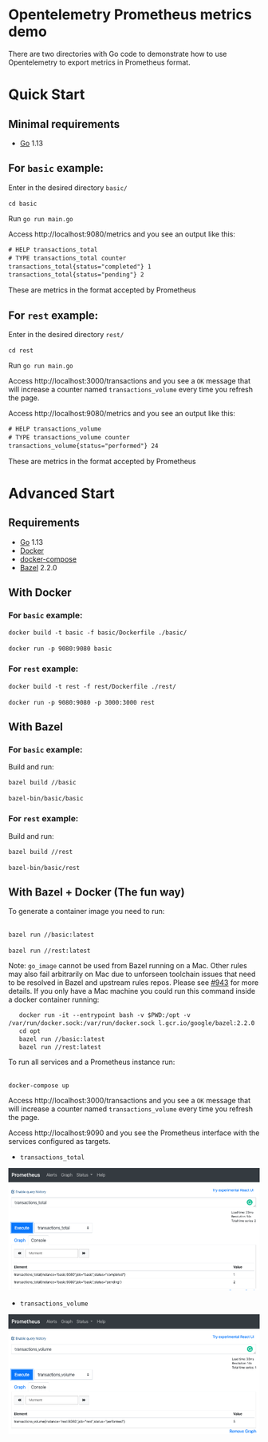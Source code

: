 # Opentelemetry Prometheus metrics demo

There are two directories with Go code to demonstrate how to use Opentelemetry to export metrics in Prometheus format.

# Quick Start

## Minimal requirements
- [Go](https://golang.org/dl/) 1.13

## For `basic` example:

Enter in the desired directory `basic/`

`cd basic`

Run `go run main.go`

Access http://localhost:9080/metrics and you see an output like this:

```txt
# HELP transactions_total 
# TYPE transactions_total counter
transactions_total{status="completed"} 1
transactions_total{status="pending"} 2
```

These are metrics in the format accepted by Prometheus

## For `rest` example:

Enter in the desired directory `rest/`

`cd rest`

Run `go run main.go`

Access http://localhost:3000/transactions and you see a `OK` message that will increase a counter named `transactions_volume` every time you refresh the page.

Access http://localhost:9080/metrics and you see an output like this:

```txt
# HELP transactions_volume 
# TYPE transactions_volume counter
transactions_volume{status="performed"} 24
```

These are metrics in the format accepted by Prometheus

# Advanced Start

## Requirements
- [Go](https://golang.org/dl/) 1.13
- [Docker](https://www.docker.com/get-started)
- [docker-compose](https://docs.docker.com/compose/install/)
- [Bazel](https://docs.bazel.build/versions/master/install.html) 2.2.0

## With Docker

### For `basic` example:

```shell
docker build -t basic -f basic/Dockerfile ./basic/

docker run -p 9080:9080 basic
```

### For `rest` example:

```shell
docker build -t rest -f rest/Dockerfile ./rest/

docker run -p 9080:9080 -p 3000:3000 rest
```

## With Bazel

### For `basic` example:

Build and run: 

```shell
bazel build //basic

bazel-bin/basic/basic
```

### For `rest` example:

Build and run: 

```shell
bazel build //rest

bazel-bin/basic/rest
```

## With Bazel + Docker (The fun way)

To generate a container image you need to run:

```shell

bazel run //basic:latest

bazel run //rest:latest
```
Note: `go_image` cannot be used from Bazel running on a Mac. Other rules may also fail arbitrarily on Mac due to unforseen toolchain issues that need to be resolved in Bazel and upstream rules repos. Please see [#943](https://github.com/bazelbuild/rules_docker/issues/943) for more details. 
If you only have a Mac machine you could run this command inside a docker container running:

```shell
   docker run -it --entrypoint bash -v $PWD:/opt -v /var/run/docker.sock:/var/run/docker.sock l.gcr.io/google/bazel:2.2.0
   cd opt
   bazel run //basic:latest
   bazel run //rest:latest
```

To run all services and a Prometheus instance run:

```shell

docker-compose up

```

Access http://localhost:3000/transactions and you see a `OK` message that will increase a counter named `transactions_volume` every time you refresh the page.

Access http://localhost:9090 and you see the Prometheus interface with the services configured as targets.

- `transactions_total`

![total](./images/transactions_total.png)

- `transactions_volume`

![total](./images/transactions_volume.png)
